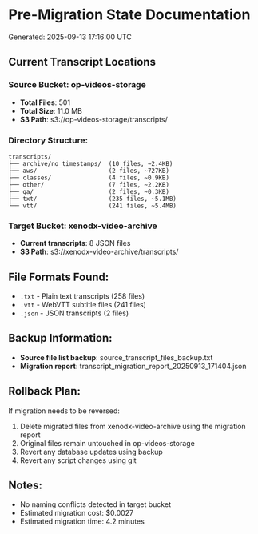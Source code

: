 # Pre-Migration State Documentation
Generated: 2025-09-13 17:16:00 UTC

## Current Transcript Locations

### Source Bucket: op-videos-storage
- **Total Files**: 501
- **Total Size**: 11.0 MB
- **S3 Path**: s3://op-videos-storage/transcripts/

### Directory Structure:
```
transcripts/
├── archive/no_timestamps/  (10 files, ~2.4KB)
├── aws/                    (2 files, ~727KB)
├── classes/                (4 files, ~0.9KB)
├── other/                  (7 files, ~2.2KB)
├── qa/                     (2 files, ~0.3KB)
├── txt/                    (235 files, ~5.1MB)
└── vtt/                    (241 files, ~5.4MB)
```

### Target Bucket: xenodx-video-archive
- **Current transcripts**: 8 JSON files
- **S3 Path**: s3://xenodx-video-archive/transcripts/

## File Formats Found:
- `.txt` - Plain text transcripts (258 files)
- `.vtt` - WebVTT subtitle files (241 files)
- `.json` - JSON transcripts (2 files)

## Backup Information:
- **Source file list backup**: source_transcript_files_backup.txt
- **Migration report**: transcript_migration_report_20250913_171404.json

## Rollback Plan:
If migration needs to be reversed:
1. Delete migrated files from xenodx-video-archive using the migration report
2. Original files remain untouched in op-videos-storage
3. Revert any database updates using backup
4. Revert any script changes using git

## Notes:
- No naming conflicts detected in target bucket
- Estimated migration cost: $0.0027
- Estimated migration time: 4.2 minutes